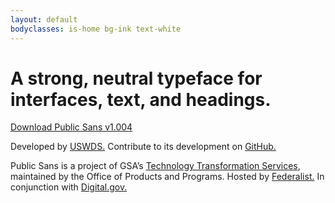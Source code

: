 ```yaml
---
layout: default
bodyclasses: is-home bg-ink text-white
---
```


<div class="grid-container padding-top-2 padding-bottom-4 margin-top-2 tablet:margin-top-4">
  <h1 class="font-sans-14 tablet:font-sans-17 line-height-tight text-ls-neg-1 text-bold tablet:text-ls-neg-1 border-top-05 tablet:border-top-1 padding-top-2">A strong, neutral typeface for interfaces, text, and headings.</h1>

  <div class="margin-top-4">
    <a class="usa-button bg-primary-vivid hover:bg-primary-dark text-normal font-lang-sm margin-top-1 radius-sm" href="https://github.com/uswds/public-sans/releases/download/v1.004/public-sans-v1.004.zip">Download Public Sans v1.004</a>
  </div>

  <p class="line-height-sans-4 margin-top-4 tablet:margin-top-10">Developed by <a class="link-heavy" href="http://v2.designsystem.digital.gov">USWDS.</a> <span class="text-no-wrap">Contribute to its development</span> on <a class="link-heavy" href="https://github.com/uswds/public-sans">GitHub.</a></p>
  <p class="margin-top-8 tablet:margin-top-2 font-sans-2 line-height-sans-4">Public Sans is a project of GSA’s <a class="link-heavy" href="https://www.gsa.gov/about-us/organization/federal-acquisition-service/technology-transformation-services">Technology Transformation Services</a>, maintained by the Office of Products and Programs. Hosted by <a class="link-light" href="http://federalist.18f.gov">Federalist.</a> In conjunction with <a class="link-light" href="https://digital.gov">Digital.gov.</a></p>
</div>
